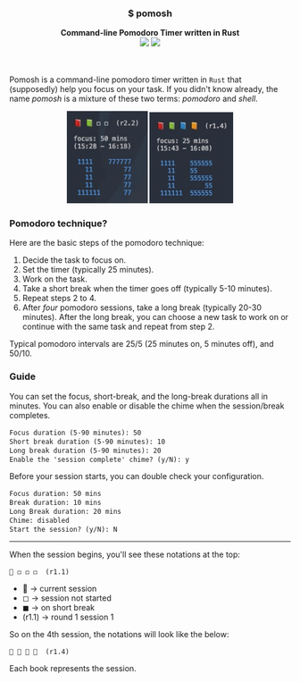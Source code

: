 
<div align="center">
    <h3>$ pomosh</h3>
    <b>Command-line Pomodoro Timer written in Rust</b>
    <div>
    	<a href="LICENSE.md"><img src="https://img.shields.io/badge/license-MIT-blue.svg"></a>
    	<a href="#"><img src="https://img.shields.io/badge/rust-1.76.0-blue"></a>
    </div>
</div>

<br />
<br />

Pomosh is a command-line pomodoro timer written in `Rust` that (supposedly) help you focus on your task. If you didn't know already, the name _pomosh_ is a mixture of these two terms: _pomodoro_ and _shell_.

<div align="center">
<img src="./assets/pomosh-screenshot-1.jpg" width="145" />
<img src="./assets/pomosh-screenshot-2.jpg" width="150" />
</div>

### Pomodoro technique?

Here are the basic steps of the pomodoro technique:
1. Decide the task to focus on.
2. Set the timer (typically 25 minutes).
3. Work on the task.
4. Take a short break when the timer goes off (typically 5-10 minutes).
5. Repeat steps 2 to 4.
6. After _four_ pomodoro sessions, take a long break (typically 20-30 minutes). After the long break, you can choose a new task to work on or continue with the same task and repeat from step 2.

Typical pomodoro intervals are 25/5 (25 minutes on, 5 minutes off), and 50/10.

### Guide 

You can set the focus, short-break, and the long-break durations all in minutes. You can also enable or disable the chime when the session/break completes.

```text
Focus duration (5-90 minutes): 50
Short break duration (5-90 minutes): 10
Long break duration (5-90 minutes): 20
Enable the 'session complete' chime? (y/N): y
```

Before your session starts, you can double check your configuration. 

```text
Focus duration: 50 mins
Break duration: 10 mins
Long Break duration: 20 mins
Chime: disabled
Start the session? (y/N): N
```

---

When the session begins, you'll see these notations at the top:

```text
📕 ◻ ◻ ◻  (r1.1)
```

- 📕 -> current session
- ◻ -> session not started
- ◼ -> on short break
- (r1.1) -> round 1 session 1

So on the 4th session, the notations will look like the below:

```text
📕 📗 📘 📙  (r1.4)
```

Each book represents the session.